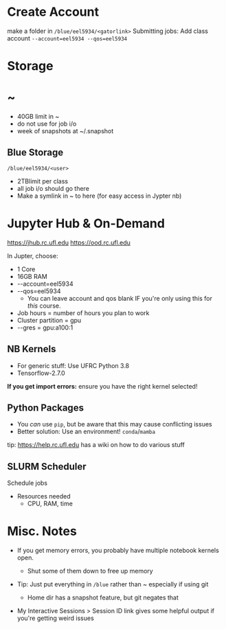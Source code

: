 # Create Account
make a folder in `/blue/eel5934/<gatorlink>`
Submitting jobs: Add class account `--account=eel5934 --qos=eel5934`


# Storage
# ~
- 40GB limit in ~
- do not use for job i/o
- week of snapshots at ~/.snapshot

## Blue Storage
`/blue/eel5934/<user>`
- 2TBlimit per class
- all job i/o should go there
- Make a symlink in ~ to here (for easy access in Jypter nb)

# Jupyter Hub & On-Demand
https://jhub.rc.ufl.edu
https://ood.rc.ufl.edu

In Jupter, choose:
- 1 Core
- 16GB RAM
- --account=eel5934
- --qos=eel5934
	- You can leave account and qos blank IF you're only using this for *this* course.
- Job hours = number of hours you plan to work
- Cluster partition = gpu
- --gres = gpu:a100:1

## NB Kernels
- For generic stuff: Use UFRC Python 3.8
- Tensorflow-2.7.0

**If you get import errors:** ensure you have the right kernel selected!


## Python Packages
- You *can* use `pip`, but be aware that this may cause conflicting issues
- Better solution: Use an environment! `conda`/`mamba`

tip: https://help.rc.ufl.edu has a wiki on how to do various stuff


## SLURM Scheduler
Schedule jobs
- Resources needed
	- CPU, RAM, time


# Misc. Notes
- If you get memory errors, you probably have multiple notebook kernels open. 
	- Shut some of them down to free up memory

- Tip: Just put everything in `/blue` rather than ~ especially if using git
	- Home dir has a snapshot feature, but git negates that
- My Interactive Sessions > Session ID link gives some helpful output if you're getting weird issues

